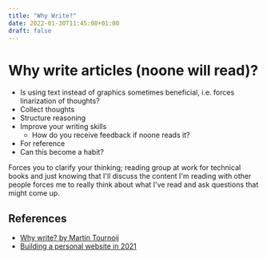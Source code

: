 ```yaml
---
title: "Why Write?"
date: 2022-01-30T11:45:08+01:00
draft: false
---
```


# Why write articles (noone will read)?

- Is using text instead of graphics sometimes beneficial, i.e. forces linarization of thoughts?
- Collect thoughts
- Structure reasoning
- Improve your writing skills
    - How do you receive feedback if noone reads it?
- For reference
- Can this become a habit?

Forces you to clarify your thinking; reading group at work for technical books and just knowing that I'll discuss the content I'm reading with other people forces me to really think about what I've read and ask questions that might come up.


## References

- [Why write? by Martin Tournoij](https://www.arp242.net/why-write.html)
- [Building a personal website in 2021](https://news.ycombinator.com/item?id=27173728) 
